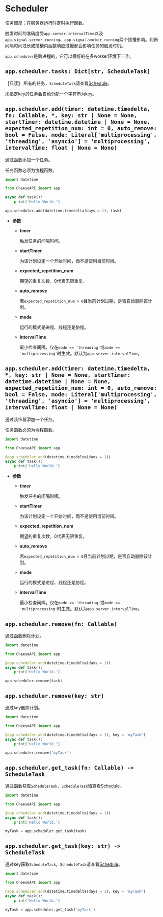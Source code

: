 # **Scheduler**

任务调度；在服务器运行时定时执行函数。

触发时间的准确度受`app.server.intervalTime`以及`app.signal.server_running`、`app.signal.worker_running`两个插槽影响。判断间隔时间过长或插槽内函数响应过慢都会影响任务的触发时机。

`app.scheduler`是跨进程的，它可以很好的在多worker环境下工作。

## **`app.scheduler.tasks: Dict[str, ScheduleTask]`**

【只读】 所有的任务，`ScheduleTask`请查看[Schedule](../Schedule.md)。

未指定key的任务会自动分配一个字符串为key。

## **`app.scheduler.add(timer: datetime.timedelta, fn: Callable, *, key: str | None = None, startTimer: datetime.datetime | None = None, expected_repetition_num: int = 0, auto_remove: bool = False, mode: Literal['multiprocessing', 'threading', 'asyncio'] = 'multiprocessing', intervalTime: float | None = None)`**

通过函数添加一个任务。

任务函数必须为协程函数。

```python
import datetime

from CheeseAPI import app

async def task():
    print('Hello World.')

app.scheduler.add(datetime.timedelta(days = 1), task)
```

- **参数**

    - **timer**

        触发任务的间隔时间。

    - **startTimer**

        为该计划设定一个开始时间，而不是使用当前时间。

    - **expected_repetition_num**

        期望的重复次数，0代表无限重复。

    - **auto_remove**

        若`expected_repetition_num > 0`且当前计划过期，是否自动删除该计划。

    - **mode**

        运行的模式是进程、线程还是协程。

    - **intervalTime**

        最小检查间隔，仅在`mode == 'threading'`或`mode == 'multiprocessing'`时生效。默认为`app.server.intervalTime`。

## **`app.scheduler.add(timer: datetime.timedelta, *, key: str | None = None, startTimer: datetime.datetime | None = None, expected_repetition_num: int = 0, auto_remove: bool = False, mode: Literal['multiprocessing', 'threading', 'asyncio'] = 'multiprocessing', intervalTime: float | None = None)`**

通过装饰器添加一个任务。

任务函数必须为协程函数。

```python
import datetime

from CheeseAPI import app

@app.scheduler.add(datetime.timedelta(days = 1))
async def task():
    print('Hello World.')
```

- **参数**

    - **timer**

        触发任务的间隔时间。

    - **startTimer**

        为该计划设定一个开始时间，而不是使用当前时间。

    - **expected_repetition_num**

        期望的重复次数，0代表无限重复。

    - **auto_remove**

        若`expected_repetition_num > 0`且当前计划过期，是否自动删除该计划。

    - **mode**

        运行的模式是进程、线程还是协程。

    - **intervalTime**

        最小检查间隔，仅在`mode == 'threading'`或`mode == 'multiprocessing'`时生效。默认为`app.server.intervalTime`。

## **`app.scheduler.remove(fn: Callable)`**

通过函数删除计划。

```python
import datetime

from CheeseAPI import app

@app.scheduler.add(datetime.timedelta(days = 1))
async def task():
    print('Hello World.')

app.scheduler.remove(task)
```

## **`app.scheduler.remove(key: str)`**

通过key删除计划。

```python
import datetime

from CheeseAPI import app

@app.scheduler.add(datetime.timedelta(days = 1), key = 'myTask')
async def task():
    print('Hello World.')

app.scheduler.remove('myTask')
```

## **`app.scheduler.get_task(fn: Callable) -> ScheduleTask`**

通过函数获取`ScheduleTask`，`ScheduleTask`请查看[Schedule](../Schedule.md)。

```python
import datetime

from CheeseAPI import app

@app.scheduler.add(datetime.timedelta(days = 1))
async def task():
    print('Hello World.')

myTask = app.scheduler.get_task(task)
```

## **`app.scheduler.get_task(key: str) -> ScheduleTask`**

通过key获取`ScheduleTask`，`ScheduleTask`请查看[Schedule](../Schedule.md)。

```python
import datetime

from CheeseAPI import app

@app.scheduler.add(datetime.timedelta(days = 1), key = 'myTask')
async def task():
    print('Hello World.')

myTask = app.scheduler.get_task('myTask')
```

